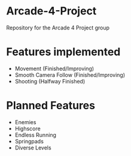 # Arcade-4-Project
Repository for the Arcade 4 Project group
# Features implemented
- Movement (Finished/Improving)
- Smooth Camera Follow (Finished/Improving)
- Shooting (Halfway Finished)
# Planned Features
- Enemies
- Highscore
- Endless Running
- Springpads
- Diverse Levels
